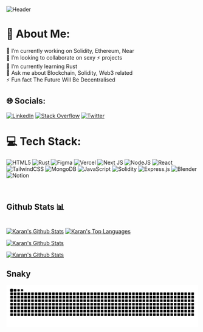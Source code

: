 ![Header](https://bafybeihtylicpfip52fpqxgtx3pgdm7m72slgvwda5serqahcxq2xvv7qy.ipfs.w3s.link/Final%20scr.png)

<!--### Hi there 👋 -->

# 💫 About Me:

🔭 I’m currently working on Solidity, Ethereum, Near<br>👯 I’m looking to collaborate on sexy ⚡️ projects<br>🌱 I’m currently learning Rust<br>💬 Ask me about Blockchain, Solidity, Web3 related<br>⚡ Fun fact The Future Will Be Decentralised

## 🌐 Socials:

[![LinkedIn](https://img.shields.io/badge/LinkedIn-%230077B5.svg?logo=linkedin&logoColor=white)](https://linkedin.com/in/KaranGoraniya)
[![Stack Overflow](https://img.shields.io/badge/-Stackoverflow-FE7A16?logo=stack-overflow&logoColor=white)](https://stackoverflow.com/users/19672400)
[![Twitter](https://img.shields.io/badge/Twitter-%231DA1F2.svg?logo=Twitter&logoColor=white)](https://twitter.com/GORANIAKARAN)

# 💻 Tech Stack:

![HTML5](https://img.shields.io/badge/html5-%23E34F26.svg?style=for-the-badge&logo=html5&logoColor=white)
![Rust](https://img.shields.io/badge/rust-%23000000.svg?style=for-the-badge&logo=rust&logoColor=white)
![Figma](https://img.shields.io/badge/figma-%23F24E1E.svg?style=for-the-badge&logo=figma&logoColor=white)
![Vercel](https://img.shields.io/badge/vercel-%23000000.svg?style=for-the-badge&logo=vercel&logoColor=white)
![Next JS](https://img.shields.io/badge/Next-black?style=for-the-badge&logo=next.js&logoColor=white)
![NodeJS](https://img.shields.io/badge/node.js-6DA55F?style=for-the-badge&logo=node.js&logoColor=white)
![React](https://img.shields.io/badge/react-%2320232a.svg?style=for-the-badge&logo=react&logoColor=%2361DAFB)
![TailwindCSS](https://img.shields.io/badge/tailwindcss-%2338B2AC.svg?style=for-the-badge&logo=tailwind-css&logoColor=white)
![MongoDB](https://img.shields.io/badge/MongoDB-%234ea94b.svg?style=for-the-badge&logo=mongodb&logoColor=white)
![JavaScript](https://img.shields.io/badge/javascript-%23323330.svg?style=for-the-badge&logo=javascript&logoColor=%23F7DF1E)
![Solidity](https://img.shields.io/badge/Solidity-%23363636.svg?style=for-the-badge&logo=solidity&logoColor=white)
![Express.js](https://img.shields.io/badge/express.js-%23404d59.svg?style=for-the-badge&logo=express&logoColor=%2361DAFB)
![Blender](https://img.shields.io/badge/blender-%23F5792A.svg?style=for-the-badge&logo=blender&logoColor=white)
![Notion](https://img.shields.io/badge/Notion-%23000000.svg?style=for-the-badge&logo=notion&logoColor=white)

&nbsp;
&nbsp;

## Github Stats 📊

<!-- Two div -->

  <br/>
    <a href="https://github.com/karangorania/github-readme-stats"><img alt="Karan's Github Stats" src="https://github-readme-stats.vercel.app/api?username=karangorania&theme=tokyonight&hide_border=false&include_all_commits=true&count_private=true" height="192px"/></a>
  <a href="https://github.com/karangorania/github-readme-stats"><img alt="Karan's Top Languages" src="https://github-readme-stats.vercel.app/api/top-langs/?username=karangorania&theme=tokyonight&hide_border=false&include_all_commits=true&count_private=true&layout=compact" height="192px"/></a>
  <br/>
  
  <a href="https://github.com/karangorania/github-readme-stats"><img alt="Karan's Github Stats" src="https://github-readme-streak-stats.herokuapp.com/?user=karangorania&theme=tokyonight&hide_border=false" height="192px"/></a>
  
  
  <a href="https://github.com/karangorania/github-readme-stats"><img alt="Karan's Github Stats" src="http://github-profile-summary-cards.vercel.app/api/cards/profile-details?username=karangorania&theme=tokyonight" height="192px"/></a>

## Snaky

<p align="center">
<img src="https://github.com/VishwaGauravIn/VishwaGauravIn/blob/output/github-contribution-grid-snake.svg">
</p>
